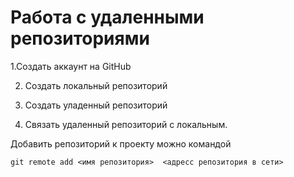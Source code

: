 # Работа с удаленными репозиториями 
1.Создать аккаунт на GitHub

2. Создать локальный репозиторий

3. Создать уладенный репозиторий

4. Связать удаленный репозиторий с локальным.

Добавить репозиторий к проекту можно командой 
```
git remote add <имя репозитория>  <адресс репозитория в сети>
```
